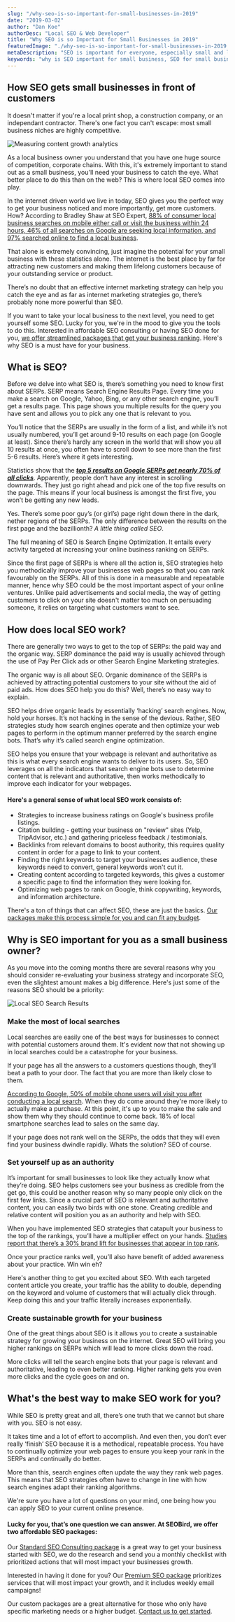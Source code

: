 ```yaml
---
slug: "/why-seo-is-so-important-for-small-businesses-in-2019"
date: "2019-03-02"
author: "Dan Koe"
authorDesc: "Local SEO & Web Developer"
title: "Why SEO is so Important for Small Businesses in 2019"
featuredImage: "./why-seo-is-so-important-for-small-businesses-in-2019.jpg"
metaDescription: "SEO is important for everyone, especially small and local businesses. We break down why local SEO is valuable to your business."
keywords: "why is SEO important for small business, SEO for small businesses 2019"
---
```


## How SEO gets small businesses in front of customers

It doesn't matter if you're a local print shop, a construction company, or an independant contractor. There's one fact you can't escape: most small business niches are highly competitive.

![Measuring content growth analytics](why-seo-is-so-important-for-small-businesses-in-2019.jpg 'Measuring content growth analytics')

As a local business owner you understand that you have one huge source of competition, corporate chains. With this, it's extremely important to stand out as a small business, you'll need your business to catch the eye. What better place to do this than on the web? This is where local SEO comes into play.

In the internet driven world we live in today, SEO gives you the perfect way to get your business noticed and more importantly, get more customers. How? According to Bradley Shaw at SEO Expert, [88% of consumer local business searches on mobile either call or visit the business within 24 hours, 46% of all searches on Google are seeking local information, and 97% searched online to find a local business](https://www.seoexpertbrad.com/local-seo-stats/).

That alone is extremely convincing, just imagine the potential for your small business with these statistics alone. The internet is the best place by far for attracting new customers and making them lifelong customers because of your outstanding service or product.

There’s no doubt that an effective internet marketing strategy can help you catch the eye and as far as internet marketing strategies go, there’s probably none more powerful than SEO.

If you want to take your local business to the next level, you need to get yourself some SEO. Lucky for you, we're in the mood to give you the tools to do this. Interested in affordable SEO consulting or having SEO done for you, [we offer streamlined packages that get your business ranking](https://www.seo-bird.com/services). Here's why SEO is a must have for your business.

## What is SEO?

Before we delve into what SEO is, there’s something you need to know first about SERPs. SERP means Search Engine Results Page. Every time you make a search on Google, Yahoo, Bing, or any other search engine, you’ll get a results page. This page shows you multiple results for the query you have sent and allows you to pick any one that is relevant to you.

You’ll notice that the SERPs are usually in the form of a list, and while it’s not usually numbered, you’ll get around 9-10 results on each page (on Google at least). Since there’s hardly any screen in the world that will show you all 10 results at once, you often have to scroll down to see more than the first 5-6 results. Here’s where it gets interesting.

Statistics show that the ***[top 5 results on Google SERPs get nearly 70% of all clicks](https://www.theleverageway.com/blog/how-far-down-the-search-engine-results-page-will-most-people-go/)***. Apparently, people don’t have any interest in scrolling downwards. They just go right ahead and pick one of the top five results on the page. This means if your local business is amongst the first five, you won’t be getting any new leads.

Yes. There’s some poor guy’s (or girl’s) page right down there in the dark, nether regions of the SERPs. The only difference between the results on the first page and the bazillionth? *A little thing called SEO*.

The full meaning of SEO is Search Engine Optimization. It entails every activity targeted at increasing your online business ranking on SERPs.

Since the first page of SERPs is where all the action is, SEO strategies help you methodically improve your businesses web pages so that you can rank favourably on the SERPs. All of this is done in a measurable and repeatable manner, hence why SEO could be the most important aspect of your online ventures. Unlike paid advertisements and social media, the way of getting customers to click on your site doesn't matter too much on persuading someone, it relies on targeting what customers want to see. 

## How does local SEO work?

There are generally two ways to get to the top of SERPs: the paid way and the organic way. SERP dominance the paid way is usually achieved through the use of Pay Per Click ads or other Search Engine Marketing strategies.

The organic way is all about SEO. Organic dominance of the SERPs is achieved by attracting potential customers to your site without the aid of paid ads. How does SEO help you do this? Well, there’s no easy way to explain.

SEO helps drive organic leads by essentially ‘hacking’ search engines. Now, hold your horses. It’s not hacking in the sense of the devious. Rather, SEO strategies study how search engines operate and then optimize your web pages to perform in the optimum manner preferred by the search engine bots. That’s why it’s called search engine optimization.

SEO helps you ensure that your webpage is relevant and authoritative as this is what every search engine wants to deliver to its users. So, SEO leverages on all the indicators that search engine bots use to determine content that is relevant and authoritative, then works methodically to improve each indicator for your webpages.

#### Here's a general sense of what local SEO work consists of:
- Strategies to increase business ratings on Google's business profile listings.
- Citation building - getting your business on "review" sites (Yelp, TripAdvisor, etc.) and gathering priceless feedback / testimonials.
- Backlinks from relevant domains to boost authority, this requires quality content in order for a page to link to your content.
- Finding the right keywords to target your businesses audience, these keywords need to convert, general keywords won't cut it.
- Creating content according to targeted keywords, this gives a customer a specific page to find the information they were looking for.
- Optimizing web pages to rank on Google, think copywriting, keywords, and information architecture.

There's a ton of things that can affect SEO, these are just the basics. [Our packages make this process simple for you and can fit any budget](https://www.seo-bird.com/services).

## Why is SEO important for you as a small business owner?

As you move into the coming months there are several reasons why you should consider re-evaluating your business strategy and incorporate SEO, even the slightest amount makes a big difference. Here's just some of the reasons SEO should be a priority:

![Local SEO Search Results](local-seo-search-results.jpg 'Local SEO Search Results')

### Make the most of local searches

Local searches are easily one of the best ways for businesses to connect with potential customers around them. It's evident now that not showing up in local searches could be a catastrophe for your business.

If your page has all the answers to a customers questions though, they’ll beat a path to your door. The fact that you are more than likely close to them. 

[According to Google, 50% of mobile phone users will visit you after conducting a local search](https://think.storage.googleapis.com/docs/how-advertisers-can-extend-their-relevance-with-search_research-studies.pdf). When they do come around they're more likely to actually make a purchase. At this point, it's up to you to make the sale and show them why they should continue to come back. 18% of local smartphone searches lead to sales on the same day.

If your page does not rank well on the SERPs, the odds that they will even find your business dwindle rapidly. Whats the solution? SEO of course.

### Set yourself up as an authority

It’s important for small businesses to look like they actually know what they’re doing. SEO helps customers see your business as credible from the get go, this could be another reason why so many people only click on the first few links. Since a crucial part of SEO is relevant and authoritative content, you can easily two birds with one stone. Creating credible and relative content will position you as an authority and help with SEO.

When you have implemented SEO strategies that catapult your business to the top of the rankings, you’ll have a multiplier effect on your hands. [Studies report that there’s a 30% brand lift for businesses that appear in top rank](https://seotribunal.com/blog/stats-to-understand-seo/). 

Once your practice ranks well, you’ll also have benefit of added awareness about your practice. Win win eh?

Here's another thing to get you excited about SEO. With each targeted content article you create, your traffic has the ability to double, depending on the keyword and volume of customers that will actually click through. Keep doing this and your traffic literally increases exponentially.

### Create sustainable growth for your business

One of the great things about SEO is it allows you to create a sustainable strategy for growing your business on the internet. Great SEO will bring you higher rankings on SERPs which will lead to more clicks down the road.

More clicks will tell the search engine bots that your page is relevant and authoritative, leading to even better ranking. Higher ranking gets you even more clicks and the cycle goes on and on. 

## What's the best way to make SEO work for you?

While SEO is pretty great and all, there’s one truth that we cannot but share with you. SEO is not easy. 

It takes time and a lot of effort to accomplish. And even then, you don’t ever really ‘finish’ SEO because it is a methodical, repeatable process. You have to continually optimize your web pages to ensure you keep your rank in the SERPs and continually do better.

More than this, search engines often update the way they rank web pages. This means that SEO strategies often have to change in line with how search engines adapt their ranking algorithms. 

We're sure you have a lot of questions on your mind, one being how you can apply SEO to your current online presence.

#### Lucky for you, that’s one question we can answer. At SEOBird, we offer two affordable SEO packages:

Our [Standard SEO Consulting package](https://www.seo-bird.com/services/standard) is a great way to get your business started with SEO, we do the research and send you a monthly checklist with prioritized actions that will most impact your businesses growth.

Interested in having it done for you? Our [Premium SEO package](https://www.seo-bird.com/services/premium) prioritizes services that will most impact your growth, and it includes weekly email campaigns!

Our custom packages are a great alternative for those who only have specific marketing needs or a higher budget. [Contact us to get started](https://www.seo-bird.com/contact).

